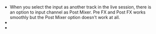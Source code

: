 - When you select the input as another track in the live session, there is an option to input channel as Post Mixer. Pre FX and Post FX works smoothly but the Post Mixer option doesn't work at all.
-
-